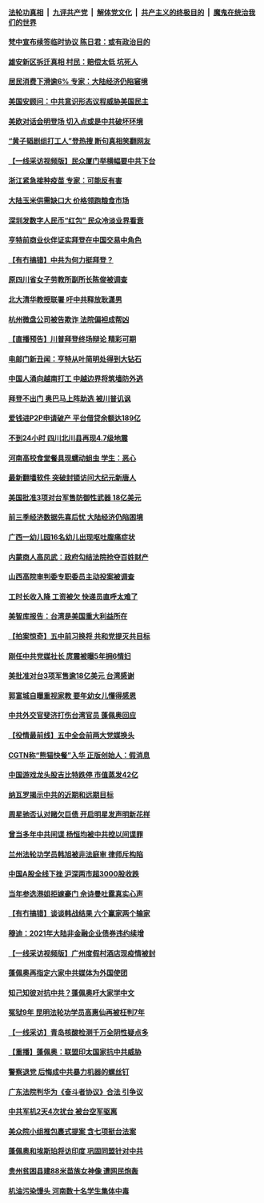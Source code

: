 

####  [法轮功真相](../../../../basic/blob/master/README.md?t=10230701) &nbsp;|&nbsp; [九评共产党](../../../../9ping.md/blob/master/README.md?t=10230701) &nbsp;|&nbsp; [解体党文化](../../../../jtdwh.md/blob/master/README.md?t=10230701)  &nbsp;|&nbsp; [共产主义的终极目的](../../../../gczydzjmd.md/blob/master/README.md?t=10230701) &nbsp;|&nbsp; [魔鬼在统治我们的世界](../../../../mgztzwmdsj.md/blob/master/README.md?t=10230701) 

#### [梵中宣布续签临时协议 陈日君：或有政治目的](../pages/nsc413/n12494839.md?t=10230701) 

#### [雄安新区拆迁真相 村民：赔偿太低 坑死人](../pages/nsc413/n12494927.md?t=10230701) 

#### [居民消费下滑逾6% 专家：大陆经济仍陷窘境](../pages/nsc413/n12494907.md?t=10230701) 

#### [美国安顾问：中共意识形态议程威胁美国民主](../pages/nsc413/n12494992.md?t=10230701) 

#### [美欧对话会明登场 切入点或是中共破坏环境](../pages/nsc413/n12494942.md?t=10230701) 

#### [“黄子韬剧组打工人”登热搜 断句真相笑翻网友](../pages/nsc413/n12494795.md?t=10230701) 

#### [【一线采访视频版】民众厦门举横幅要中共下台](../pages/nsc413/n12494596.md?t=10230701) 

#### [浙江紧急接种疫苗 专家：可能反有害](../pages/nsc413/n12494509.md?t=10230701) 

#### [大陆玉米供需缺口大 价格领跑粮食市场](../pages/nsc413/n12494651.md?t=10230701) 

#### [深圳发数字人民币“红包” 民众冷淡业界看衰](../pages/nsc413/n12494605.md?t=10230701) 

#### [亨特前商业伙伴证实拜登在中国交易中角色](../pages/nsc413/n12494740.md?t=10230701) 

#### [【有冇搞错】中共为何力挺拜登？](../pages/nsc413/n12494715.md?t=10230701) 

#### [原四川省女子劳教所副所长陈俊被调查](../pages/nsc413/n12492004.md?t=10230701) 

#### [北大清华教授联署 吁中共释放耿潇男](../pages/nsc413/n12494442.md?t=10230701) 

#### [杭州微盘公司被告欺诈 法院偏袒成帮凶](../pages/nsc413/n12494202.md?t=10230701) 

#### [【直播预告】川普拜登终场辩论 精彩可期](../pages/nsc413/n12476064.md?t=10230701) 

#### [电邮门新丑闻：亨特从叶简明处得到大钻石](../pages/nsc413/n12494300.md?t=10230701) 

#### [中国人涌向越南打工 中越边界将筑墙防外逃](../pages/nsc413/n12494395.md?t=10230701) 

#### [拜登不出门 奥巴马上阵助选 被川普讥讽](../pages/nsc413/n12493823.md?t=10230701) 

#### [爱钱进P2P申请破产 平台借贷余额达189亿](../pages/nsc413/n12493936.md?t=10230701) 

#### [不到24小时 四川北川县再现4.7级地震](../pages/nsc413/n12493182.md?t=10230701) 

#### [河南高校食堂餐具现蠕动蛆虫 学生：恶心](../pages/nsc413/n12493692.md?t=10230701) 

#### [最新翻墙软件 突破封锁访问大纪元新唐人](../pages/nsc413/n11971400.md?t=10230701) 

#### [美国批准3项对台军售防御性武器 18亿美元](../pages/nsc413/n12493768.md?t=10230701) 

#### [前三季经济数据先喜后忧 大陆经济仍陷困境](../pages/nsc413/n12493318.md?t=10230701) 

#### [广西一幼儿园16名幼儿出现呕吐腹痛症状](../pages/nsc413/n12493571.md?t=10230701) 

#### [内蒙商人高凤武：政府勾结法院抢夺百姓财产](../pages/nsc413/n12493406.md?t=10230701) 

#### [山西高院审判委专职委员主动投案被调查](../pages/nsc413/n12493184.md?t=10230701) 

#### [工时长收入降 工资被欠 快递员直呼太难了](../pages/nsc413/n12492621.md?t=10230701) 

#### [美智库报告：台湾是美国重大利益所在](../pages/nsc413/n12493006.md?t=10230701) 

#### [【拍案惊奇】五中前习换将 共和党提灭共目标](../pages/nsc413/n12492665.md?t=10230701) 

#### [刚任中共党媒社长 庹震被曝5年拥6情妇](../pages/nsc413/n12493021.md?t=10230701) 


#### [美批准对台3项军售逾18亿美元 台湾感谢](../pages/nsc413/n12492863.md?t=10230701) 

#### [郭富城自曝重视家教 要年幼女儿懂得感恩](../pages/nsc413/n12492550.md?t=10230701) 

#### [中共外交官斐济打伤台湾官员 蓬佩奥回应](../pages/nsc413/n12492402.md?t=10230701) 

#### [【役情最前线】五中全会前两大党媒换头](../pages/nsc413/n12492234.md?t=10230701) 

#### [CGTN称“熊猫快餐”入华 正版创始人：假消息](../pages/nsc413/n12492302.md?t=10230701) 

#### [中国游戏龙头股吉比特跌停 市值蒸发42亿](../pages/nsc413/n12492380.md?t=10230701) 

#### [纳瓦罗揭示中共的近期和远期目标](../pages/nsc413/n12491926.md?t=10230701) 

#### [周星驰否认对赌欠巨债 开启明星发声明新花样](../pages/nsc413/n12492237.md?t=10230701) 

#### [曾当多年中共间谍 杨恒均被中共控以间谍罪](../pages/nsc413/n12492108.md?t=10230701) 

#### [兰州法轮功学员韩旭被非法庭审 律师斥构陷](../pages/nsc413/n12489159.md?t=10230701) 

#### [中国A股全线下挫 沪深两市超3000股收跌](../pages/nsc413/n12492239.md?t=10230701) 

#### [当年参选港姐拒嫁豪门 佘诗曼吐露真实心声](../pages/nsc413/n12492064.md?t=10230701) 

#### [【有冇搞错】谈谈韩战结果 六个赢家两个输家](../pages/nsc413/n12491937.md?t=10230701) 

#### [穆迪：2021年大陆非金融企业债券违约续增](../pages/nsc413/n12492099.md?t=10230701) 

#### [【一线采访视频版】广州度假村酒店现疫情被封](../pages/nsc413/n12492029.md?t=10230701) 

#### [蓬佩奥再指定六家中共媒体为外国使团](../pages/nsc413/n12492031.md?t=10230701) 

#### [知己知彼对抗中共？蓬佩奥吁大家学中文](../pages/nsc413/n12491901.md?t=10230701) 

#### [冤狱9年 昆明法轮功学员高惠仙再被枉判7年](../pages/nsc413/n12491323.md?t=10230701) 

#### [【一线采访】青岛核酸检测千万全阴性疑点多](../pages/nsc413/n12491591.md?t=10230701) 

#### [【重播】蓬佩奥：联盟印太国家抗中共威胁](../pages/nsc413/n12491664.md?t=10230701) 

#### [警察退党 后悔成中共暴力机器的螺丝钉](../pages/nsc413/n12484487.md?t=10230701) 

#### [广东法院判华为《奋斗者协议》合法 引争议](../pages/nsc413/n12491577.md?t=10230701) 

#### [中共军机2天4次扰台  被台空军驱离](../pages/nsc413/n12491687.md?t=10230701) 

#### [美众院小组推包裹式提案 含七项挺台法案](../pages/nsc413/n12491091.md?t=10230701) 

#### [蓬佩奥和埃斯珀将访印度 巩固同盟针对中共](../pages/nsc413/n12491696.md?t=10230701) 

#### [贵州贫困县建88米苗族女神像 遭网民炮轰](../pages/nsc413/n12491425.md?t=10230701) 

#### [机油污染馒头 河南数十名学生集体中毒](../pages/nsc413/n12491513.md?t=10230701) 

